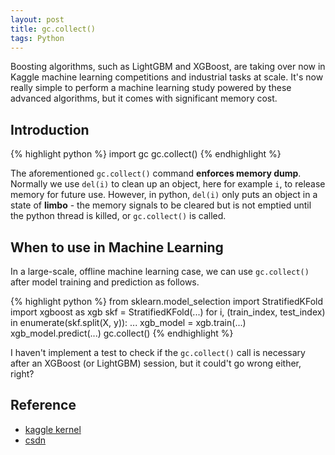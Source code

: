 ```yaml
---
layout: post
title: gc.collect()
tags: Python
---
```


Boosting algorithms, such as LightGBM and XGBoost, are taking over now in Kaggle machine learning competitions and industrial tasks at scale. It's now really simple to perform a machine learning study powered by these advanced algorithms, but it comes with significant memory cost.

<!-- more -->

## Introduction

{% highlight python %}
import gc
gc.collect()
{% endhighlight %}

The aforementioned `gc.collect()` command **enforces memory dump**. Normally we use `del(i)` to clean up an object, here for example `i`, to release memory for future use. However, in python, `del(i)` only puts an object in a state of **limbo** - the memory signals to be cleared but is not emptied until the python thread is killed, or `gc.collect()` is called.



## When to use in Machine Learning

In a large-scale, offline machine learning case, we can use `gc.collect()` after model training and prediction as follows.

{% highlight python %}
from sklearn.model_selection import StratifiedKFold
import xgboost as xgb
skf = StratifiedKFold(...)
for i, (train_index, test_index) in enumerate(skf.split(X, y)):
	...
    xgb_model = xgb.train(...)
    xgb_model.predict(...)
gc.collect()
{% endhighlight %}

I haven't implement a test to check if the `gc.collect()` call is necessary after an XGBoost (or LightGBM) session, but it could't go wrong either, right?

## Reference

- [kaggle kernel](https://www.kaggle.com/rshally/porto-xgb-lgb-kfold-lb-0-282)
- [csdn](http://blog.csdn.net/nirendao/article/details/44426201/)

